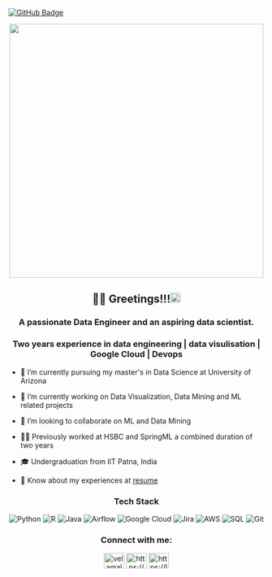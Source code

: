 [![GitHub Badge](https://img.shields.io/github/followers/bharath03-a?style=social)](https://github.com/bharath03-a?tab=followers)

<div id="header" align="center">
  <img src="https://media.tenor.com/IQ6Z-aPhr1wAAAAd/date-everywhere-data.gif" width="500"/>
</div>

<h2 align="center">👨‍💻 Greetings!!!<img src="https://media.giphy.com/media/hvRJCLFzcasrR4ia7z/giphy.gif" width="20"></h2>
<h3 align="center">A passionate Data Engineer and an aspiring data scientist.</h3>
<h3 align="center">Two years experience in data engineering | data visulisation | Google Cloud | Devops</h3>

- 🌱 I’m currently pursuing my master's in Data Science at University of Arizona

- 🔭 I’m currently working on Data Visualization, Data Mining and ML related projects

- 👯 I’m looking to collaborate on ML and Data Mining

- 👨‍💻 Previously worked at HSBC and SpringML a combined duration of two years

- 🎓 Undergraduation from IIT Patna, India

- 📄 Know about my experiences at [resume](https://drive.google.com/file/d/1bal-OuFLef4HeiFaRjyXt6FaXJ7jPuQt/view?usp=sharing)

<div align="center">
<h3>Tech Stack</h3>
  
![Python](https://img.shields.io/badge/-Python-000?&style=for-the-badge&logo=Python)
![R](https://img.shields.io/badge/-R-000?&style=for-the-badge&logo=R)
![Java](https://img.shields.io/badge/Java-ED8B00?style=for-the-badge&logo=openjdk&logoColor=black)
![Airflow](https://img.shields.io/badge/Airflow-017CEE?style=for-the-badge&logo=Apache%20Airflow&logoColor=white)
![Google Cloud](https://img.shields.io/badge/Google_Cloud-4285F4?style=for-the-badge&logo=google-cloud&logoColor=white)
![Jira](https://img.shields.io/badge/Jira-0052CC?style=for-the-badge&logo=Jira&logoColor=white)
![AWS](https://img.shields.io/badge/Amazon_AWS-232F3E?style=for-the-badge&logo=amazon-aws&logoColor=white)
![SQL](https://img.shields.io/badge/-SQL-000?&style=for-the-badge&logo=MySQL)
![Git](https://img.shields.io/badge/-git-000?&style=for-the-badge&logo=git)
</div>

<div align="center">
<h3>Connect with me:</h3>
<p>
<a href="https://twitter.com/velamalabharath" target="blank"><img align="center" src="https://raw.githubusercontent.com/rahuldkjain/github-profile-readme-generator/master/src/images/icons/Social/twitter.svg" alt="velamalabharath" height="30" width="40" /></a>
<a href="https://kaggle.com/https://www.kaggle.com/bharathvelamala" target="blank"><img align="center" src="https://raw.githubusercontent.com/rahuldkjain/github-profile-readme-generator/master/src/images/icons/Social/kaggle.svg" alt="https://www.kaggle.com/bharathvelamala" height="30" width="40" /></a>
<a href="https://www.leetcode.com/https://leetcode.com/bharathvelamala258/" target="blank"><img align="center" src="https://raw.githubusercontent.com/rahuldkjain/github-profile-readme-generator/master/src/images/icons/Social/leet-code.svg" alt="https://leetcode.com/bharathvelamala258/" height="30" width="40" /></a>
</p>
</div>

